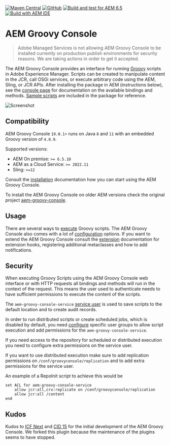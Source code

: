 [![Maven Central](https://img.shields.io/maven-central/v/be.orbinson.aem/aem-groovy-console)](https://search.maven.org/artifact/be.orbinson.aem/aem-groovy-console-all)
[![GitHub](https://img.shields.io/github/v/release/orbinson/aem-groovy-console)](https://github.com/orbinson/aem-groovy-console/releases)
[![Build and test for AEM 6.5](https://github.com/orbinson/aem-groovy-console/actions/workflows/build.yml/badge.svg)](https://github.com/orbinson/aem-groovy-console/actions/workflows/build.yml)
[![Build with AEM IDE](https://img.shields.io/badge/Built%20with-AEM%20IDE-orange)](https://plugins.jetbrains.com/plugin/9269-aem-ide)

# AEM Groovy Console

> Adobe Managed Services is not allowing AEM Groovy Console to be installed currently on production publish environments for security reasons. We are taking actions in order to get it accepted.

The AEM Groovy Console provides an interface for running [Groovy](https://www.groovy-lang.org) scripts in Adobe
Experience Manager. Scripts can be created to manipulate content in the JCR, call OSGi services, or execute arbitrary
code using the AEM, Sling, or JCR APIs. After installing the package in AEM (instructions below), see
the [console page](http://localhost:4502/groovyconsole) for documentation on the available bindings and methods. [Sample
scripts](ui.content/src/main/content/jcr_root/conf/groovyconsole/scripts/samples) are included in the package for reference.

![Screenshot](docs/assets/screenshot.png)

## Compatibility

AEM Groovy Console `19.0.1+` runs on Java `8` and `11` with an embedded Groovy version of `4.0.9`.

Supported versions:

* AEM On premise: `>= 6.5.10`
* AEM as a Cloud Service: `>= 2022.11`
* Sling: `>=12`

Consult the [installation](docs/installation.md) documentation how you can start using the AEM Groovy Console.

To install the AEM Groovy Console on older AEM versions check the original
project [aem-groovy-console](https://github.com/CID15/aem-groovy-console).

## Usage

There are several ways to [execute](docs/execution.md) Groovy scripts. The AEM Groovy Console also comes with a lot of [configuration](docs/configuration.md) options. If you want to extend the AEM Groovy Console consult the [extension](docs/extension.md) documentation for extension hooks, registering additional metaclasses and how to add notifications.

## Security

When executing Groovy Scripts using the AEM Groovy Console web interface or with HTTP requests all bindings and methods will run in the context of the request. This means the user used to authenticate needs to have sufficient permissions to execute the content of the scripts.

The `aem-groovy-console-service` [service user](ui.config/src/main/content/jcr_root/apps/groovyconsole-config/osgiconfig/config/org.apache.sling.jcr.repoinit.RepositoryInitializer-groovyconsole.config) is used to save scripts to the default location and to create audit records.

In order to run distributed scripts or create scheduled jobs, which is disabled by default, you need [configure](docs/configuration.md) specific user groups to allow script execution and add permissions for the `aem-groovy-console-service`.

If you need access to the repository for scheduled or distributed execution you need to configure extra permissions on the service user.

If you want to use distributed execution make sure to add replication permissions on `/conf/groovyconsole/replication` and to add extra permissions for the service user.

An example of a RepoInit script to achieve this would be

```text
set ACL for aem-groovy-console-service
    allow jcr:all,crx:replicate on /conf/groovyconsole/replication
    allow jcr:all /content
end
```

## Kudos

Kudos to [ICF Next](https://github.com/icfnext/aem-groovy-console)
and [CID 15](https://github.com/CID15/aem-groovy-console) for the initial development of the AEM Groovy Console. We
forked this plugin because the maintenance of the plugins seems to have stopped.

